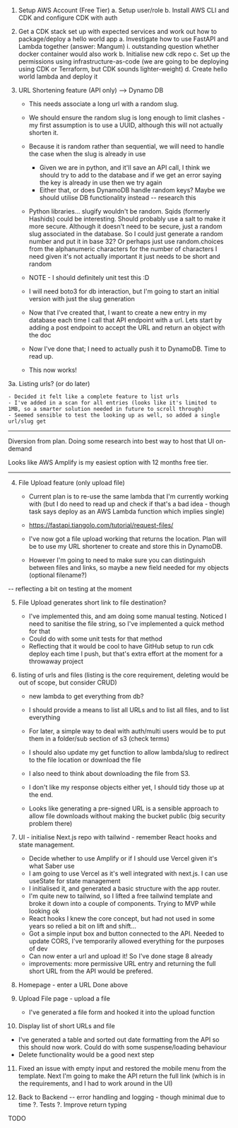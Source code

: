 1. Setup AWS Account (Free Tier)
   a. Setup user/role
   b. Install AWS CLI and CDK and configure CDK with auth

2. Get a CDK stack set up with expected services and work out how to package/deploy a hello world app
   a. Investigate how to use FastAPI and Lambda together (answer: Mangum)
   i. outstanding question whether docker container would also work
   b. Initialise new cdk repo
   c. Set up the permissions using infrastructure-as-code (we are going to be deploying using CDK or Terraform, but CDK sounds lighter-weight)
   d. Create hello world lambda and deploy it

3. URL Shortening feature (API only) --> Dynamo DB

   - This needs associate a long url with a random slug.
   - We should ensure the random slug is long enough to limit clashes - my first assumption is to use a UUID, although this will not actually shorten it.
   - Because it is random rather than sequential, we will need to handle the case when the slug is already in use
     - Given we are in python, and it'll save an API call, I think we should try to add to the database and if we get an error saying the key is already in use then we try again
     - Either that, or does DynamoDB handle random keys? Maybe we should utilise DB functionality instead -- research this
   - Python libraries... slugify wouldn't be random. Sqids (formerly Hashids) could be interesting. Should probably use a salt to make it more secure. Although it doesn't need to be secure, just a random slug associated in the database. So I could just generate a random number and put it in base 32? Or perhaps just use random.choices from the alphanumeric characters for the number of characters I need given it's not actually important it just needs to be short and random
   - NOTE - I should definitely unit test this :D

   - I will need boto3 for db interaction, but I'm going to start an initial version with just the slug generation

   - Now that I've created that, I want to create a new entry in my database each time I call that API endpoint with a url. Lets start by adding a post endpoint to accept the URL and return an object with the doc

   - Now I've done that; I need to actually push it to DynamoDB. Time to read up.
   - This now works!

3a. Listing urls? (or do later)

    - Decided it felt like a complete feature to list urls
    - I've added in a scan for all entries (looks like it's limited to 1MB, so a smarter solution needed in future to scroll through)
    - Seemed sensible to test the looking up as well, so added a single url/slug get

---

Diversion from plan. Doing some research into best way to host that UI on-demand

Looks like AWS Amplify is my easiest option with 12 months free tier.

---

4. File Upload feature (only upload file)

   - Current plan is to re-use the same lambda that I'm currently working with (but I do need to read up and check if that's a bad idea - though task says deploy as an AWS Lambda function which implies single)
   - https://fastapi.tiangolo.com/tutorial/request-files/

   - I've now got a file upload working that returns the location. Plan will be to use my URL shortener to create and store this in DynamoDB.
   - However I'm going to need to make sure you can distinguish between files and links, so maybe a new field needed for my objects (optional filename?)

-- reflecting a bit on testing at the moment

5. File Upload generates short link to file destination?

   - I've implemented this, and am doing some manual testing. Noticed I need to sanitise the file string, so I've implemented a quick method for that
   - Could do with some unit tests for that method
   - Reflecting that it would be cool to have GitHub setup to run cdk deploy each time I push, but that's extra effort at the moment for a throwaway project

6. listing of urls and files (listing is the core requirement, deleting would be out of scope, but consider CRUD)

   - new lambda to get everything from db?
   - I should provide a means to list all URLs and to list all files, and to list everything
   - For later, a simple way to deal with auth/multi users would be to put them in a folder/sub section of s3 (check terms)
   - I should also update my get function to allow lambda/slug to redirect to the file location or download the file
   - I also need to think about downloading the file from S3.
   - I don't like my response objects either yet, I should tidy those up at the end.

   - Looks like generating a pre-signed URL is a sensible approach to allow file downloads without making the bucket public (big security problem there)

7. UI - initialise Next.js repo with tailwind - remember React hooks and state management.

   - Decide whether to use Amplify or if I should use Vercel given it's what Saber use
   - I am going to use Vercel as it's well integrated with next.js. I can use useState for state management
   - I initialised it, and generated a basic structure with the app router.
   - I'm quite new to tailwind, so I lifted a free tailwind template and broke it down into a couple of components. Trying to MVP while looking ok
   - React hooks I knew the core concept, but had not used in some years so relied a bit on lift and shift...
   - Got a simple input box and button connected to the API. Needed to update CORS, I've temporarily allowed everything for the purposes of dev
   - Can now enter a url and upload it! So I've done stage 8 already
   - improvements: more permissive URL entry and returning the full short URL from the API would be prefered.

8. Homepage - enter a URL
   Done above

9. Upload File page - upload a file

   - I've generated a file form and hooked it into the upload function

10. Display list of short URLs and file

- I've generated a table and sorted out date formatting from the API so this should now work. Could do with some suspense/loading behaviour
- Delete functionality would be a good next step

11. Fixed an issue with empty input and restored the mobile menu from the template.
    Next I'm going to make the API return the full link (which is in the requirements, and I had to work around in the UI)

12. Back to Backend -- error handling and logging - though minimal due to time
    ?. Tests
    ?. Improve return typing

TODO
